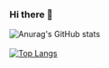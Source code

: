 ### Hi there 🤞

![Anurag's GitHub stats](https://github-readme-stats.vercel.app/api?username=Ahmed-Elzayady&show_icons=true&theme=radical) <br> <br>
[![Top Langs](https://github-readme-stats.vercel.app/api/top-langs/?username=Ahmed-Elzayady&layout=compact)](https://github.com/anuraghazra/github-readme-stats)




<!---
Ahmed-Elzayady/Ahmed-Elzayady is a ✨ special ✨ repository because its `README.md` (this file) appears on your GitHub profile.
You can click the Preview link to take a look at your changes.
--->
